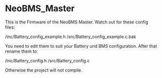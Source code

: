 # NeoBMS_Master

This is the Firmware of the NeoBMS Master. Watch out for these config files:

/inc/Battery_config_example.h
/src/Battery_config_example.c.bak

You need to edit them to suit your Battery und BMS configuration. After that rename them to:

/inc/Battery_config.h
/src/Battery_config.c

Otherwise the project will not compile.